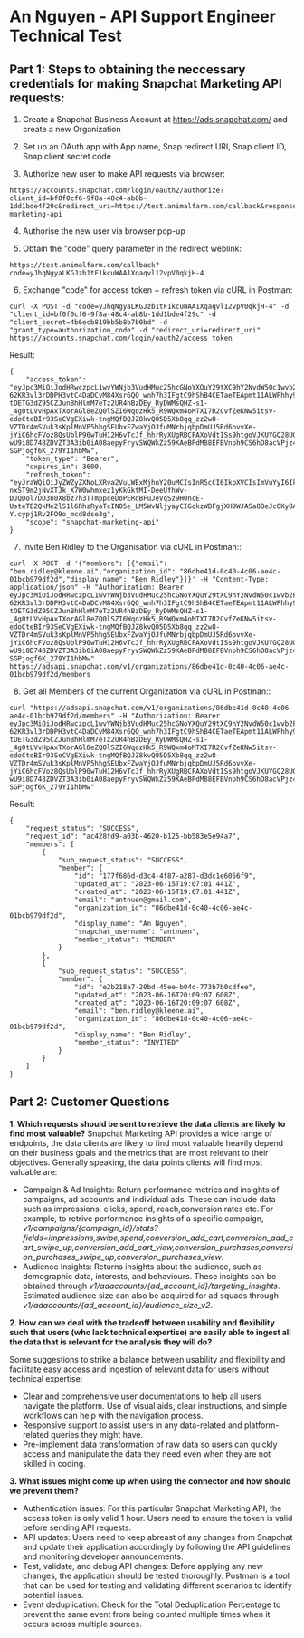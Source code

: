 # An Nguyen - API Support Engineer Technical Test

## **Part 1:** Steps to obtaining the neccessary credentials for making Snapchat Marketing API requests:
1. Create a Snapchat Business Account at https://ads.snapchat.com/ and create a new Organization

2. Set up an OAuth app with App name, Snap redirect URI, Snap client ID, Snap client secret code

3. Authorize new user to make API requests via browser: 
```
https://accounts.snapchat.com/login/oauth2/authorize?client_id=bf0f0cf6-9f8a-48c4-ab8b-1dd1bde4f29c&redirect_uri=https://test.animalfarm.com/callback&response_type=code&scope=snapchat-marketing-api
```

4. Authorise the new user via browser pop-up

5. Obtain the "code" query parameter in the redirect weblink:
```
https://test.animalfarm.com/callback?code=yJhqNgyaLKGJzb1tF1kcuWAA1Xqaqvl12vpV0qkjH-4
```

6. Exchange "code" for access token + refresh token via cURL in Postman:
```
curl -X POST -d "code=yJhqNgyaLKGJzb1tF1kcuWAA1Xqaqvl12vpV0qkjH-4" -d "client_id=bf0f0cf6-9f8a-48c4-ab8b-1dd1bde4f29c" -d "client_secret=4b6ecb819bb5b8b7b0bd" -d "grant_type=authorization_code" -d "redirect_uri=redirect_uri" https://accounts.snapchat.com/login/oauth2/access_token
```
Result:
```
{
	"access_token": "eyJpc3MiOiJodHRwczpcL1wvYWNjb3VudHMuc25hcGNoYXQuY29tXC9hY2NvdW50c1wvb2F1dGgyXC90b2tlbiIsInR5cCI6IkpXVCIsImVuYyI6IkExMjhDQkMtSFMyNTYiLCJhbGciOiJkaXIiLCJraWQiOiJhY2Nlc3MtdG9rZW4tYTEyOGNiYy1oczI1Ni4wIn0..wbazD1TepoLMhzN_pXcWqQ.fI90jxzhwvhip747gkKmI5lP7-62KR3vl3rDDPH3vtC4DaDCvM84Xsr6QO_wnh7h3IFgtC9hShB4CETaeTEApmt11ALWPhhy9DsqteDt0jgR7XRHbpQbEbXXSUWVAeNDKhBuKnhXUrs_hBC4QgZ1RH4ZM-tOETG3dZ95CZJunBhHlmM7eTz2UR4hBzDEy_RyDWMsQHZ-s1-_4g0tLVvHpAxTXorAGl8eZQ0lSZI6WqozHk5_R9WQxm4oMTXI7R2CvfZeKNw5itsv-edoCteBIr93SeCVgEXiwk-tngMQfBQJZ8kvQ05D5Xb8qq_zz2w8-VZTDr4mSVuk3sKplMnVP5hhgSEUbxFZwaYjOJfuMNrbjqbpDmUJ5Rd6ovvXe-jYiC6hcFVoz8QsUblP90wTuH12H6vTcJf_hhrRyXUgRBCFAXoVdtISs9htgoVJKUYGQ28UQ_G6h9DaS_jrKwJu6y2vNCGR8xVfIQYPcn5Z1i_cHRn1nAt5fHfmGpSW6KWR3MSX10XbMmzhpQn2g-wU9i8D748ZDVZT3A3ib0iA08aepyFryvSWQWkZz59KAeBPdM88EFBVnph9CS6hO8acVPjz4_19hlj6Zq9zNlzluRcLbjf4Y8mMTBQCCKDm3gC8D8kiT9fJokZovScpSU6TH0Xp5OSBlTgcqefJm4luxx9nO_AtXu8XpZ7E4OrMjPLsghD71UlSGK77MZ_sxg3XTy2Dru59VPp9MRUPRDH8NVw.2-SGPjogf6K_279YI1hbMw",
	"token_type": "Bearer",
	"expires_in": 3600,
	"refresh_token": "eyJraWQiOiJyZWZyZXNoLXRva2VuLWExMjhnY20uMCIsInR5cCI6IkpXVCIsImVuYyI6IkExMjhHQ00iLCJhbGciOiJkaXIifQ..YnYSk_FIeCtqWfmW.hWJpJ2LyBWBwKaJ5ZBRbifDKDavNar7PSwLbdR9GbaZi4DiA7zZFYJWSxEOJRmGksg1HMDOp-nxST9m2jNvXTJk_X7W0whmxez1yKkGktMI-DeeUfhWv-DJQDol7DD3n0X8bz7h3TTmppceDoPERdBFuJeVqSz9H0ncE-UsteTE2QkMe2lS1l6RhzRyaTcINO5e_LM5WvNljyayCIGqkzWBFgjXH9WJASa8BeJcOKy8A7SFOLOZv_tNjl62n7WjkMdtB39cRZAbpX-Y.cypj1Rv2FO9o_mcd8dse3g",
	"scope": "snapchat-marketing-api"
}

```

7. Invite Ben Ridley to the Organisation via cURL in Postman::

```
curl -X POST -d '{"members": [{"email": "ben.ridley@kleene.ai","organization_id": "86dbe41d-0c40-4c06-ae4c-01bcb979df2d","display_name": "Ben Ridley"}]}' -H "Content-Type: application/json" -H "Authorization: Bearer eyJpc3MiOiJodHRwczpcL1wvYWNjb3VudHMuc25hcGNoYXQuY29tXC9hY2NvdW50c1wvb2F1dGgyXC90b2tlbiIsInR5cCI6IkpXVCIsImVuYyI6IkExMjhDQkMtSFMyNTYiLCJhbGciOiJkaXIiLCJraWQiOiJhY2Nlc3MtdG9rZW4tYTEyOGNiYy1oczI1Ni4wIn0..wbazD1TepoLMhzN_pXcWqQ.fI90jxzhwvhip747gkKmI5lP7-62KR3vl3rDDPH3vtC4DaDCvM84Xsr6QO_wnh7h3IFgtC9hShB4CETaeTEApmt11ALWPhhy9DsqteDt0jgR7XRHbpQbEbXXSUWVAeNDKhBuKnhXUrs_hBC4QgZ1RH4ZM-tOETG3dZ95CZJunBhHlmM7eTz2UR4hBzDEy_RyDWMsQHZ-s1-_4g0tLVvHpAxTXorAGl8eZQ0lSZI6WqozHk5_R9WQxm4oMTXI7R2CvfZeKNw5itsv-edoCteBIr93SeCVgEXiwk-tngMQfBQJZ8kvQ05D5Xb8qq_zz2w8-VZTDr4mSVuk3sKplMnVP5hhgSEUbxFZwaYjOJfuMNrbjqbpDmUJ5Rd6ovvXe-jYiC6hcFVoz8QsUblP90wTuH12H6vTcJf_hhrRyXUgRBCFAXoVdtISs9htgoVJKUYGQ28UQ_G6h9DaS_jrKwJu6y2vNCGR8xVfIQYPcn5Z1i_cHRn1nAt5fHfmGpSW6KWR3MSX10XbMmzhpQn2g-wU9i8D748ZDVZT3A3ib0iA08aepyFryvSWQWkZz59KAeBPdM88EFBVnph9CS6hO8acVPjz4_19hlj6Zq9zNlzluRcLbjf4Y8mMTBQCCKDm3gC8D8kiT9fJokZovScpSU6TH0Xp5OSBlTgcqefJm4luxx9nO_AtXu8XpZ7E4OrMjPLsghD71UlSGK77MZ_sxg3XTy2Dru59VPp9MRUPRDH8NVw.2-SGPjogf6K_279YI1hbMw" https://adsapi.snapchat.com/v1/organizations/86dbe41d-0c40-4c06-ae4c-01bcb979df2d/members

```

8. Get all Members of the current Organization via cURL in Postman::
```
curl "https://adsapi.snapchat.com/v1/organizations/86dbe41d-0c40-4c06-ae4c-01bcb979df2d/members" -H "Authorization: Bearer eyJpc3MiOiJodHRwczpcL1wvYWNjb3VudHMuc25hcGNoYXQuY29tXC9hY2NvdW50c1wvb2F1dGgyXC90b2tlbiIsInR5cCI6IkpXVCIsImVuYyI6IkExMjhDQkMtSFMyNTYiLCJhbGciOiJkaXIiLCJraWQiOiJhY2Nlc3MtdG9rZW4tYTEyOGNiYy1oczI1Ni4wIn0..wbazD1TepoLMhzN_pXcWqQ.fI90jxzhwvhip747gkKmI5lP7-62KR3vl3rDDPH3vtC4DaDCvM84Xsr6QO_wnh7h3IFgtC9hShB4CETaeTEApmt11ALWPhhy9DsqteDt0jgR7XRHbpQbEbXXSUWVAeNDKhBuKnhXUrs_hBC4QgZ1RH4ZM-tOETG3dZ95CZJunBhHlmM7eTz2UR4hBzDEy_RyDWMsQHZ-s1-_4g0tLVvHpAxTXorAGl8eZQ0lSZI6WqozHk5_R9WQxm4oMTXI7R2CvfZeKNw5itsv-edoCteBIr93SeCVgEXiwk-tngMQfBQJZ8kvQ05D5Xb8qq_zz2w8-VZTDr4mSVuk3sKplMnVP5hhgSEUbxFZwaYjOJfuMNrbjqbpDmUJ5Rd6ovvXe-jYiC6hcFVoz8QsUblP90wTuH12H6vTcJf_hhrRyXUgRBCFAXoVdtISs9htgoVJKUYGQ28UQ_G6h9DaS_jrKwJu6y2vNCGR8xVfIQYPcn5Z1i_cHRn1nAt5fHfmGpSW6KWR3MSX10XbMmzhpQn2g-wU9i8D748ZDVZT3A3ib0iA08aepyFryvSWQWkZz59KAeBPdM88EFBVnph9CS6hO8acVPjz4_19hlj6Zq9zNlzluRcLbjf4Y8mMTBQCCKDm3gC8D8kiT9fJokZovScpSU6TH0Xp5OSBlTgcqefJm4luxx9nO_AtXu8XpZ7E4OrMjPLsghD71UlSGK77MZ_sxg3XTy2Dru59VPp9MRUPRDH8NVw.2-SGPjogf6K_279YI1hbMw"

```
Result:
```
{
	"request_status": "SUCCESS",
	"request_id": "ac428fd9-a03b-4620-b125-bb583e5e94a7",
	"members": [
		{
			"sub_request_status": "SUCCESS",
			"member": {
				"id": "177f686d-d3c4-4f87-a287-d3dc1e6056f9",
				"updated_at": "2023-06-15T19:07:01.441Z",
				"created_at": "2023-06-15T19:07:01.441Z",
				"email": "antnuen@gmail.com",
				"organization_id": "86dbe41d-0c40-4c06-ae4c-01bcb979df2d",
				"display_name": "An Nguyen",
				"snapchat_username": "antnuen",
				"member_status": "MEMBER"
			}
		},
		{
			"sub_request_status": "SUCCESS",
			"member": {
				"id": "e2b218a7-20bd-45ee-b04d-773b7b0cdfee",
				"updated_at": "2023-06-16T20:09:07.608Z",
				"created_at": "2023-06-16T20:09:07.608Z",
				"email": "ben.ridley@kleene.ai",
				"organization_id": "86dbe41d-0c40-4c06-ae4c-01bcb979df2d",
				"display_name": "Ben Ridley",
				"member_status": "INVITED"
			}
		}
	]
}

```
## **Part 2:** Customer Questions
**1. Which requests should be sent to retrieve the data clients are likely to find most valuable?**
Snapchat Marketing API provides a wide range of endpoints, the data clients are likely to find most valuable heavily depend on their business goals and the metrics that are most relevant to their objectives. Generally speaking, the data points clients will find most valuable are:
* Campaign & Ad Insights: Return performance metrics and insights of campaigns, ad accounts and individual ads. These can include data such as impressions, clicks, spend, reach,conversion rates etc. For example, to retrive performance insights of a specific campaign, *v1/campaigns/{campaign_id}/stats?fields=impressions,swipe,spend,conversion_add_cart,conversion_add_cart_swipe_up,conversion_add_cart_view,conversion_purchases,conversion_purchases_swipe_up,conversion_purchases_view*.
* Audience Insights: Returns insights about the audience, such as demographic data, interests, and behaviours. These insights can be obtained through *v1/adaccounts/{ad_account_id}/targeting_insights*. Estimated audience size can also be acquired for ad squads through *v1/adaccounts/{ad_account_id}/audience_size_v2*. 


**2. How can we deal with the tradeoff between usability and flexibility such that users (who lack technical expertise) are easily able to ingest all the data that is relevant for the analysis they will do?**

Some suggestions to strike a balance between usability and flexibility and facilitate easy access and ingestion of relevant data for users without technical expertise:
*  Clear and comprehensive user documentations to help all users navigate the platform. Use of visual aids, clear instructions, and simple workflows can help with the navigation process.
* Responsive support to assist users in any data-related and platform-related queries they might have. 
* Pre-implement data transformation of raw data so users can quickly access and manipulate the data they need even when they are not skilled in coding.

**3. What issues might come up when using the connector and how should we prevent them?**
* Authentication issues: For this particular Snapchat Marketing API, the access token is only valid 1 hour. Users need to ensure the token is valid before sending API requests.
* API updates: Users need to keep abreast of any changes from Snapchat and update their application accordingly by following the API guidelines and monitoring developer announcements. 
* Test, validate, and debug API changes: Before applying any new changes, the application should be tested thoroughly. Postman is a tool that can be used for testing and validating different scenarios to identify potential issues.
* Event deduplication: Check for the Total Deduplication Percentage to prevent the same event from being counted multiple times when it occurs across multiple sources.

